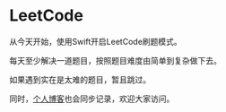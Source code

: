 # LeetCode

从今天开始，使用Swift开启LeetCode刷题模式。

每天至少解决一道题目，按照题目难度由简单到复杂做下去。

如果遇到实在是太难的题目，暂且跳过。

同时，[个人博客](http://geekbing.com/)也会同步记录，欢迎大家访问。

